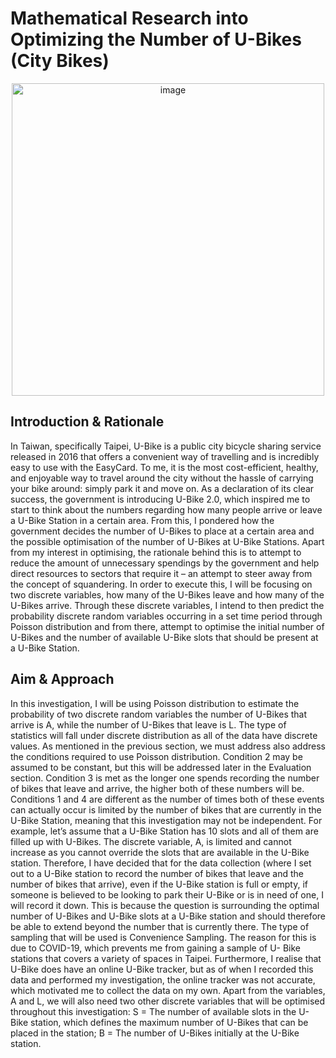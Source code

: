 # Mathematical Research into Optimizing the Number of U-Bikes (City Bikes)
<p align="center">
<img width="500" alt="image" src="https://user-images.githubusercontent.com/103551562/172152615-688734c6-d7f2-42cd-b1c0-6d087462c9f2.png">
</p>
  
## Introduction & Rationale
In Taiwan, specifically Taipei, U-Bike is a public city bicycle sharing service released in 2016 that offers a convenient way of travelling and is incredibly easy to use with the EasyCard. To me, it is the most cost-efficient, healthy, and enjoyable way to travel around the city without the hassle of carrying your bike around: simply park it and move on. As a declaration of its clear success, the government is introducing U-Bike 2.0, which inspired me to start to think about the numbers regarding how many people arrive or leave a U-Bike Station in a certain area. From this, I pondered how the government decides the number of U-Bikes to place at a certain area and the possible optimisation of the number of U-Bikes at U-Bike Stations. Apart from my interest in optimising, the rationale behind this is to attempt to reduce the amount of unnecessary spendings by the government and help direct resources to sectors that require it – an attempt to steer away from the concept of squandering. In order to execute this, I will be focusing on two discrete variables, how many of the U-Bikes leave and how many of the U-Bikes arrive. Through these discrete variables, I intend to then predict the probability discrete random variables occurring in a set time period through Poisson distribution and from there, attempt to optimise the initial number of U-Bikes and the number of available U-Bike slots that should be present at a U-Bike Station.

## Aim & Approach
In this investigation, I will be using Poisson distribution to estimate the probability of two discrete random variables the number of U-Bikes that arrive is A, while the number of U-Bikes that leave is L. The type of statistics will fall under discrete distribution as all of the data have discrete values. As mentioned in the previous section, we must address also address the conditions required to use Poisson distribution. Condition 2 may be assumed to be constant, but this will be addressed later in the Evaluation section. Condition 3 is met as the longer one spends recording the number of bikes that leave and arrive, the higher both of these numbers will be. Conditions 1 and 4 are different as the number of times both of these events can actually occur is limited by the number of bikes that are currently in the U-Bike Station, meaning that this investigation may not be independent. For example, let’s assume that a U-Bike Station has 10 slots and all of them are filled up with U-Bikes. The discrete variable, A, is limited and cannot increase as you cannot override the slots that are available in the U-Bike station. Therefore, I have decided that for the data collection (where I set out to a U-Bike station to record the number of bikes that leave and the number of bikes that arrive), even if the U-Bike station is full or empty, if someone is believed to be looking to park their U-Bike or is in need of one, I will record it down. This is because the question is surrounding the optimal number of U-Bikes and U-Bike slots at a U-Bike station and should therefore be able to extend beyond the number that is currently there. The type of sampling that will be used is Convenience Sampling. The reason for this is due to COVID-19, which prevents me from gaining a sample of U- Bike stations that covers a variety of spaces in Taipei. Furthermore, I realise that U-Bike does have an online U-Bike tracker, but as of when I recorded this data and performed my investigation, the online tracker was not accurate, which motivated me to collect the data on my own. Apart from the variables, A and L, we will also need two other discrete variables that will be optimised throughout this investigation: S = The number of available slots in the U-Bike station, which defines the maximum number of U-Bikes that can be placed in the station; B = The number of U-Bikes initially at the U-Bike station.
